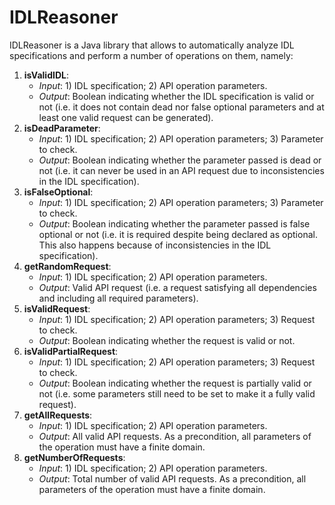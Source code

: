 # IDLReasoner

IDLReasoner is a Java library that allows to automatically analyze IDL specifications and perform a number of operations on them, namely:

1. **isValidIDL**: 
	- *Input*: 1) IDL specification; 2) API operation parameters.
	- *Output*: Boolean indicating whether the IDL specification is valid or not (i.e. it does not contain dead nor false optional parameters and at least one valid request can be generated).
1. **isDeadParameter**:
	- *Input*: 1) IDL specification; 2) API operation parameters; 3) Parameter to check.
	- *Output*: Boolean indicating whether the parameter passed is dead or not (i.e. it can never be used in an API request due to inconsistencies in the IDL specification).
1. **isFalseOptional**:
	- *Input*: 1) IDL specification; 2) API operation parameters; 3) Parameter to check.
	- *Output*: Boolean indicating whether the parameter passed is false optional or not (i.e. it is required despite being declared as optional. This also happens because of inconsistencies in the IDL specification).
1. **getRandomRequest**:
	- *Input*: 1) IDL specification; 2) API operation parameters.
	- *Output*: Valid API request (i.e. a request satisfying all dependencies and including all required parameters).
1. **isValidRequest**:
	- *Input*: 1) IDL specification; 2) API operation parameters; 3) Request to check.
	- *Output*: Boolean indicating whether the request is valid or not.
1. **isValidPartialRequest**:
	- *Input*: 1) IDL specification; 2) API operation parameters; 3) Request to check.
	- *Output*: Boolean indicating whether the request is partially valid or not (i.e. some parameters still need to be set to make it a fully valid request).
1. **getAllRequests**:
	- *Input*: 1) IDL specification; 2) API operation parameters.
	- *Output*: All valid API requests. As a precondition, all parameters of the operation must have a finite domain.
1. **getNumberOfRequests**:
	- *Input*: 1) IDL specification; 2) API operation parameters.
	- *Output*: Total number of valid API requests. As a precondition, all parameters of the operation must have a finite domain.


<!---

This is an Analyzer that analyses the inter-dependencies bewteen parameters in an API REST.
The Analyzer object need the API Specifications giving by a URL (In yaml or json), a idl file, the operation name
and the operation type

```java
	Analyzer a = new Analyzer({.ild file}, {API Specifications URL},
	 {Operation type (REEST)}, {Operation name});
```

## The Project structure

This is the current UML Class Diagram:

![UML Class Diagram](extra_resources/uml.png)

The ResolutorCreator class is the class where the resolver specified in the config.properties file will be created, currently the unique resolutor is Minizinc, but it is possible to add a new resolutor as Choco. Also this class will call a different constructor according to operating system, because the command console will be different depending on the operating system. 
 
```java
		public ResolutorCreator() {

		this.osName = System.getProperty("os.name");
		this.extractDataFromProperties();

		if(this.compiler.equals("Minizinc")) {	
			
			if(this.osName.contains("Windows")) {

				this.curentCompiler = new WindowsResolutor(this.fileRoute, this.solver);
				
			}else{
				
				this.curentCompiler = new MinizincResolutor(this.fileRoute, this.solver);
			}
			

		}else {
			this.curentCompiler = new Resolutor(fileRoute);
		}

```

So if we want to add a new resolutor we must create a Resolutor child and then, we must create a child of the new class made according to the operating system.

--->
